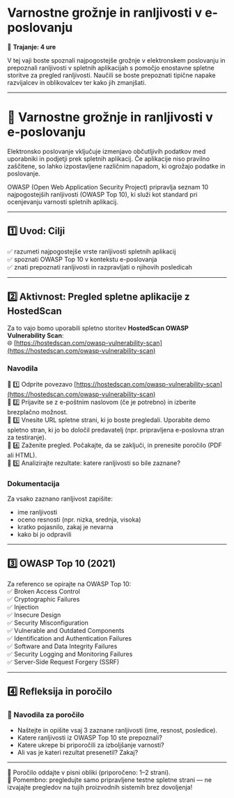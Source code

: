 # Varnostne grožnje in ranljivosti v e-poslovanju

📅 **Trajanje: 4 ure**

V tej vaji boste spoznali najpogostejše grožnje v elektronskem poslovanju in prepoznali ranljivosti v spletnih aplikacijah s pomočjo enostavne spletne storitve za pregled ranljivosti. Naučili se boste prepoznati tipične napake razvijalcev in oblikovalcev ter kako jih zmanjšati.

---

# 🧪 Varnostne grožnje in ranljivosti v e-poslovanju

Elektronsko poslovanje vključuje izmenjavo občutljivih podatkov med uporabniki in podjetji prek spletnih aplikacij. Če aplikacije niso pravilno zaščitene, so lahko izpostavljene različnim napadom, ki ogrožajo podatke in poslovanje.

OWASP (Open Web Application Security Project) pripravlja seznam 10 najpogostejših ranljivosti (OWASP Top 10), ki služi kot standard pri ocenjevanju varnosti spletnih aplikacij.

---

## 1️⃣ Uvod: Cilji

✅ razumeti najpogostejše vrste ranljivosti spletnih aplikacij  
✅ spoznati OWASP Top 10 v kontekstu e-poslovanja  
✅ znati prepoznati ranljivosti in razpravljati o njihovih posledicah  

---

## 2️⃣ Aktivnost: Pregled spletne aplikacije z HostedScan

Za to vajo bomo uporabili spletno storitev **HostedScan OWASP Vulnerability Scan**:  
🌐 [https://hostedscan.com/owasp-vulnerability-scan](https://hostedscan.com/owasp-vulnerability-scan)

### Navodila

🔷 1️⃣ Odprite povezavo [https://hostedscan.com/owasp-vulnerability-scan](https://hostedscan.com/owasp-vulnerability-scan)  
🔷 2️⃣ Prijavite se z e-poštnim naslovom (če je potrebno) in izberite brezplačno možnost.  
🔷 3️⃣ Vnesite URL spletne strani, ki jo boste pregledali. Uporabite demo spletno stran, ki jo bo določil predavatelj (npr. pripravljena e-poslovna stran za testiranje).  
🔷 4️⃣ Zaženite pregled. Počakajte, da se zaključi, in prenesite poročilo (PDF ali HTML).  
🔷 5️⃣ Analizirajte rezultate: katere ranljivosti so bile zaznane?

### Dokumentacija

Za vsako zaznano ranljivost zapišite:  
- ime ranljivosti  
- oceno resnosti (npr. nizka, srednja, visoka)  
- kratko pojasnilo, zakaj je nevarna  
- kako bi jo odpravili

---

## 3️⃣ OWASP Top 10 (2021)

Za referenco se opirajte na OWASP Top 10:  
✅ Broken Access Control  
✅ Cryptographic Failures  
✅ Injection  
✅ Insecure Design  
✅ Security Misconfiguration  
✅ Vulnerable and Outdated Components  
✅ Identification and Authentication Failures  
✅ Software and Data Integrity Failures  
✅ Security Logging and Monitoring Failures  
✅ Server-Side Request Forgery (SSRF)

---

## 4️⃣ Refleksija in poročilo

### 📝 Navodila za poročilo

- Naštejte in opišite vsaj 3 zaznane ranljivosti (ime, resnost, posledice).  
- Katere ranljivosti iz OWASP Top 10 ste prepoznali?  
- Katere ukrepe bi priporočili za izboljšanje varnosti?  
- Ali vas je kateri rezultat presenetil? Zakaj?

---

📑 Poročilo oddajte v pisni obliki (priporočeno: 1–2 strani).  
📣 Pomembno: pregledujte samo pripravljene testne spletne strani — ne izvajajte pregledov na tujih proizvodnih sistemih brez dovoljenja!